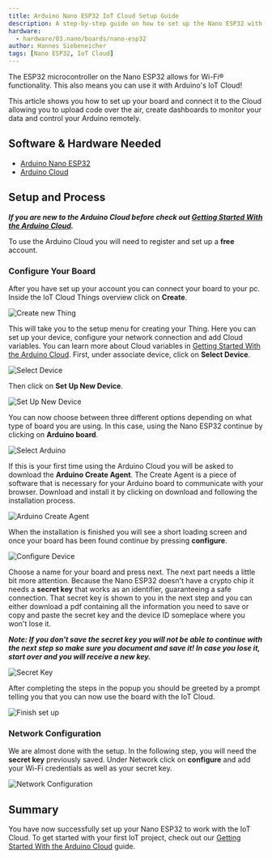 ```yaml
---
title: Arduino Nano ESP32 IoT Cloud Setup Guide
description: A step-by-step guide on how to set up the Nano ESP32 with the Arduino Cloud.
hardware:
  - hardware/03.nano/boards/nano-esp32
author: Hannes Siebeneicher
tags: [Nano ESP32, IoT Cloud]
---
```


The ESP32 microcontroller on the Nano ESP32 allows for Wi-Fi® functionality. This also means you can use it with Arduino's IoT Cloud!

This article shows you how to set up your board and connect it to the Cloud allowing you to upload code over the air, create dashboards to monitor your data and control your Arduino remotely.

## Software & Hardware Needed

- [Arduino Nano ESP32](https://store.arduino.cc/products/nano-esp32)
- [Arduino Cloud](https://cloud.arduino.cc/home/)

## Setup and Process

***If you are new to the Arduino Cloud before check out [Getting Started With the Arduino Cloud](/arduino-cloud/getting-started/iot-cloud-getting-started).***

To use the Arduino Cloud you will need to register and set up a **free** account. 

### Configure Your Board

After you have set up your account you can connect your board to your pc. Inside the IoT Cloud Things overview click on **Create**.

![Create new Thing](./assets/thingsOverview.png)

This will take you to the setup menu for creating your Thing. Here you can set up your device, configure your network connection and add Cloud variables. You can learn more about Cloud variables in [Getting Started With the Arduino Cloud](/arduino-cloud/getting-started/iot-cloud-getting-started). First, under associate device, click on **Select Device**.

![Select Device](./assets/selectDevice.png)

Then click on **Set Up New Device**.

![Set Up New Device](./assets/setUpNewDevice.png)

You can now choose between three different options depending on what type of board you are using. In this case, using the Nano ESP32 continue by clicking on **Arduino board**.

![Select Arduino](./assets/selectArduino.png)

If this is your first time using the Arduino Cloud you will be asked to download the **Arduino Create Agent**. The Create Agent is a piece of software that is necessary for your Arduino board to communicate with your browser. Download and install it by clicking on download and following the installation process.

![Arduino Create Agent](./assets/createAgent.png)

When the installation is finished you will see a short loading screen and once your board has been found continue by pressing **configure**.

![Configure Device](./assets/configureDevice.png)


Choose a name for your board and press next. The next part needs a little bit more attention. Because the Nano ESP32 doesn't have a crypto chip it needs a **secret key** that works as an identifier, guaranteeing a safe connection. That secret key is shown to you in the next step and you can either download a pdf containing all the information you need to save or copy and paste the secret key and the device ID someplace where you won't lose it.

***Note: If you don't save the secret key you will not be able to continue with the next step so make sure you document and save it! In case you lose it, start over and you will receive a new key.***

![Secret Key](./assets/secretKey.png)

After completing the steps in the popup you should be greeted by a prompt telling you that you can now use the board with the IoT Cloud.

![Finish set up](./assets/finishSetUp.png)

### Network Configuration

We are almost done with the setup. In the following step, you will need the **secret key** previously saved. Under Network click on **configure** and add your Wi-Fi credentials as well as your secret key.

![Network Configuration](./assets/network.png)

## Summary

You have now successfully set up your Nano ESP32 to work with the IoT Cloud. To get started with your first IoT project, check out our [Getting Started With the Arduino Cloud](arduino-cloud/getting-started/iot-cloud-getting-started) guide.